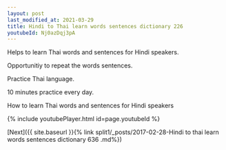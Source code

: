```yaml
---
layout: post
last_modified_at: 2021-03-29
title: Hindi to Thai learn words sentences dictionary 226 
youtubeId: Nj0azDqj3pA
---
```

 
 
Helps to learn Thai words and sentences for Hindi speakers.

Opportunitiy to repeat the words sentences. 

Practice Thai language. 
 
10 minutes practice every day. 
 
How to learn Thai words and sentences for Hindi speakers 
 
{% include youtubePlayer.html id=page.youtubeId %}
 
 
[Next]({{ site.baseurl }}{% link  split1/_posts/2017-02-28-Hindi to thai learn words sentences dictionary 636 .md%})
 
